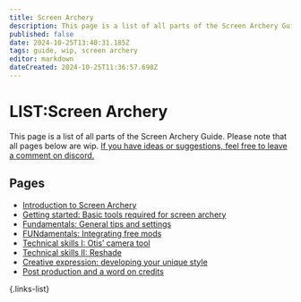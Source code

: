 ```yaml
---
title: Screen Archery
description: This page is a list of all parts of the Screen Archery Guide
published: false
date: 2024-10-25T13:40:31.185Z
tags: guide, wip, screen archery
editor: markdown
dateCreated: 2024-10-25T11:36:57.698Z
---
```


# LIST:Screen Archery
This page is a list of all parts of the Screen Archery Guide. Please note that all pages below are wip.
[If you have ideas or suggestions, feel free to leave a comment on discord.](https://discord.com/channels/1211056047784198186/1254329164400431215)

## Pages

- [Introduction to Screen Archery](/Tutorials/Screen-Archery/screen-archery-guide-introduction)
- [Getting started: Basic tools required for screen archery](/Tutorials/Screen-Archery/screen-archery-guide-part-1)
- [Fundamentals: General tips and settings](/Tutorials/Screen-Archery/screen-archery-guide-part-2)
- [FUNdamentals: Integrating free mods](/Tutorials/Screen-Archery/screen-archery-guide-part-3)
- [Technical skills I: Otis’ camera tool](/Tutorials/Screen-Archery/screen-archery-guide-part-4)
- [Technical skills II: Reshade](/Tutorials/Screen-Archery/screen-archery-guide-part-5)
- [Creative expression: developing your unique style](/Tutorials/Screen-Archery/screen-archery-guide-part-6)
- [Post production and a word on credits](Tutorials/Screen-Archery/screen-archery-guide-part-7)

{.links-list} 
